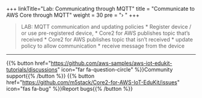 +++
linkTitle="Lab: Communicating through MQTT"
title = "Communicate to AWS Core through MQTT"
weight = 30
pre = "› "
+++


>  LAB: MQTT communication and updating policies
>     * Register device / or use pre-registered device, 
>     * Core2 for AWS publishes topic that’s received
>     * Core2 for AWS publishes topic that isn’t received
>     * update  policy to allow communication
>     * receive message from the device




---
{{% button href="https://github.com/aws-samples/aws-iot-edukit-tutorials/discussions" icon="far fa-question-circle" %}}Community support{{% /button %}} {{% button href="https://github.com/m5stack/Core2-for-AWS-IoT-EduKit/issues" icon="fas fa-bug" %}}Report bugs{{% /button %}}
